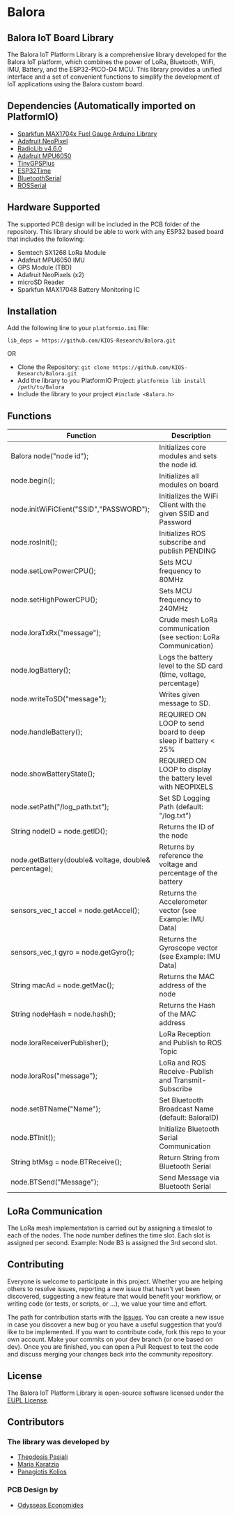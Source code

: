 # Balora

## Balora IoT Board Library

The Balora IoT Platform Library is a comprehensive library developed for the Balora IoT platform, which combines the power of LoRa, Bluetooth, WiFi, IMU, Battery, and the ESP32-PICO-D4 MCU. This library provides a unified interface and a set of convenient functions to simplify the development of IoT applications using the Balora custom board.

## Dependencies (Automatically imported on PlatformIO)

- [Sparkfun MAX1704x Fuel Gauge Arduino Library](https://github.com/sparkfun/SparkFun_MAX1704x_Fuel_Gauge_Arduino_Library)
- [Adafruit NeoPixel](https://github.com/adafruit/Adafruit_NeoPixel)
- [RadioLib v4.6.0](https://github.com/jgromes/RadioLib)
- [Adafruit MPU6050](https://github.com/adafruit/Adafruit_MPU6050)
- [TinyGPSPlus](https://github.com/mikalhart/TinyGPSPlus)
- [ESP32Time](https://github.com/fbiego/ESP32Time)
- [BluetoothSerial](https://github.com/espressif/arduino-esp32/tree/master/libraries/BluetoothSerial)
- [ROSSerial](https://github.com/frankjoshua/rosserial_arduino_lib)

## Hardware Supported

The supported PCB design will be included in the PCB folder of the repository. This library should be able to work with any ESP32 based board that includes the following:

- Semtech SX1268 LoRa Module
- Adafruit MPU6050 IMU
- GPS Module (TBD)
- Adafruit NeoPixels (x2)
- microSD Reader
- Sparkfun MAX17048 Battery Monitoring IC

## Installation

Add the following line to your `platformio.ini` file:

`lib_deps = https://github.com/KIOS-Research/Balora.git`

OR

- Clone the Repository: `git clone https://github.com/KIOS-Research/Balora.git`
- Add the library to you PlatformIO Project: `platformio lib install /path/to/Balora`
- Include the library to your project `#include <Balora.h>`

## Functions

| Function                                              | Description                                                       |
| ----------------------------------------------------- | ----------------------------------------------------------------- |
| Balora node("node id");                               | Initializes core modules and sets the node id.                    |
| node.begin();                                         | Initializes all modules on board                                  |
| node.initWiFiClient("SSID","PASSWORD");               | Initializes the WiFi Client with the given SSID and Password      |
| node.rosInit();                                       | Initializes ROS subscribe and publish PENDING                     |
| node.setLowPowerCPU();                                | Sets MCU frequency to 80MHz                                       |
| node.setHighPowerCPU();                               | Sets MCU frequency to 240MHz                                      |
| node.loraTxRx("message");                             | Crude mesh LoRa communication (see section: LoRa Communication)   |
| node.logBattery();                                    | Logs the battery level to the SD card (time, voltage, percentage) |
| node.writeToSD("message");                            | Writes given message to SD.                                       |
| node.handleBattery();                                 | REQUIRED ON LOOP to send board to deep sleep if battery < 25%     |
| node.showBatteryState();                              | REQUIRED ON LOOP to display the battery level with NEOPIXELS      |
| node.setPath("/log_path.txt");                        | Set SD Logging Path (default: "/log.txt")                         |
| String nodeID = node.getID();                         | Returns the ID of the node                                        |
| node.getBattery(double& voltage, double& percentage); | Returns by reference the voltage and percentage of the battery    |
| sensors_vec_t accel = node.getAccel();                | Returns the Accelerometer vector (see Example: IMU Data)          |
| sensors_vec_t gyro = node.getGyro();                  | Returns the Gyroscope vector (see Example: IMU Data)              |
| String macAd = node.getMac();                         | Returns the MAC address of the node                               |
| String nodeHash = node.hash();                        | Returns the Hash of the MAC address                               |
| node.loraReceiverPublisher();                         | LoRa Reception and Publish to ROS Topic                           |
| node.loraRos("message");                              | LoRa and ROS Receive-Publish and Transmit-Subscribe               |
| node.setBTName("Name");                               | Set Bluetooth Broadcast Name (default: BaloraID)                  |
| node.BTInit();                                        | Initialize Bluetooth Serial Communication                         |
| String btMsg = node.BTReceive();                      | Return String from Bluetooth Serial                               |
| node.BTSend("Message");                               | Send Message via Bluetooth Serial                                 |

## LoRa Communication

The LoRa mesh implementation is carried out by assigning a timeslot to each of the nodes. The node number defines the time slot. Each slot is assigned per second. Example: Node B3 is assigned the 3rd second slot.

## Contributing

Everyone is welcome to participate in this project. Whether you are helping others to resolve issues, reporting a new issue that hasn't yet been discovered, suggesting a new feature that would benefit your workflow, or writing code (or tests, or scripts, or ...), we value your time and effort.

The path for contribution starts with the [Issues](https://github.com/KIOS-Research/Balora/issues). You can create a new issue in case you discover a new bug or you have a useful suggestion that you’d like to be implemented. If you want to contribute code, fork this repo to your own account. Make your commits on your dev branch (or one based on dev). Once you are finished, you can open a Pull Request to test the code and discuss merging your changes back into the community repository.

## License

The Balora IoT Platform Library is open-source software licensed under the [EUPL License](https://github.com/KIOS-Research/Balora/blob/master/LICENSE.md).

## Contributors

### The library was developed by

- [Theodosis Pasiali](https://www.linkedin.com/in/theodosis-pasiali/)
- [Maria Karatzia](https://www.linkedin.com/in/maria-karatzia/)
- [Panagiotis Kolios](https://www.kios.ucy.ac.cy/pkolios/)

### PCB Design by

- [Odysseas Economides](https://www.linkedin.com/in/odysseas-economides/)
